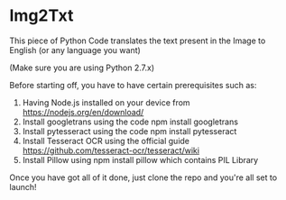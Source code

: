 # Img2Txt
This piece of Python Code translates the text present in the Image to English (or any language you want)

(Make sure you are using Python 2.7.x)

Before starting off, you have to have certain prerequisites such as:
1. Having Node.js installed on your device from https://nodejs.org/en/download/
2. Install googletrans using the code npm install googletrans
3. Install pytesseract using the code npm install pytesseract
4. Install Tesseract OCR using the official guide https://github.com/tesseract-ocr/tesseract/wiki
5. Install Pillow using npm install pillow which contains PIL Library

Once you have got all of it done, just clone the repo and you're all set to launch!
